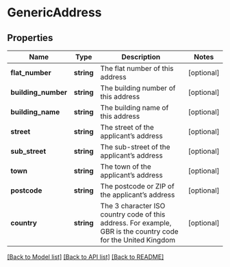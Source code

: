 # GenericAddress

## Properties
Name | Type | Description | Notes
------------ | ------------- | ------------- | -------------
**flat_number** | **string** | The flat number of this address | [optional] 
**building_number** | **string** | The building number of this address | [optional] 
**building_name** | **string** | The building name of this address | [optional] 
**street** | **string** | The street of the applicant’s address | [optional] 
**sub_street** | **string** | The sub-street of the applicant’s address | [optional] 
**town** | **string** | The town of the applicant’s address | [optional] 
**postcode** | **string** | The postcode or ZIP of the applicant’s address | [optional] 
**country** | **string** | The 3 character ISO country code of this address. For example, GBR is the country code for the United Kingdom | [optional] 

[[Back to Model list]](../README.md#documentation-for-models) [[Back to API list]](../README.md#documentation-for-api-endpoints) [[Back to README]](../README.md)



